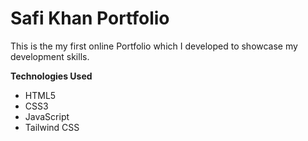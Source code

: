 # Safi Khan Portfolio

This is the my first online Portfolio which I developed to showcase my development skills.

**Technologies Used**

- HTML5
- CSS3
- JavaScript
- Tailwind CSS
